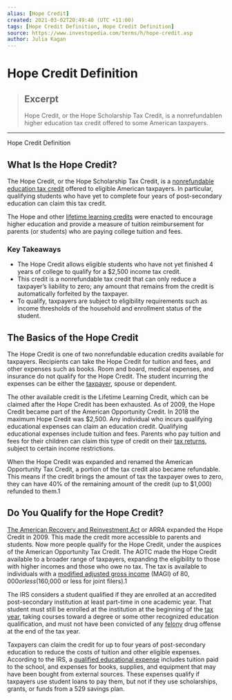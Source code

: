 ```yaml
---
alias: [Hope Credit]
created: 2021-03-02T20:49:40 (UTC +11:00)
tags: [Hope Credit Definition, Hope Credit Definition]
source: https://www.investopedia.com/terms/h/hope-credit.asp
author: Julia Kagan
---
```


# Hope Credit Definition

> ## Excerpt
> Hope Credit, or the Hope Scholarship Tax Credit, is a nonrefundablen higher education tax credit offered to some American taxpayers.

---

Hope Credit Definition
## What Is the Hope Credit?

The Hope Credit, or the Hope Scholarship Tax Credit, is a [nonrefundable education tax credit](https://www.investopedia.com/terms/n/nonrefundabletaxcredit.asp) offered to eligible American taxpayers. In particular, qualifying students who have yet to complete four years of post-secondary education can claim this tax credit. 

The Hope and other [lifetime learning credits](https://www.investopedia.com/terms/l/lifelearningcredit.asp) were enacted to encourage higher education and provide a measure of tuition reimbursement for parents (or students) who are paying college tuition and fees.

### Key Takeaways

-   The Hope Credit allows eligible students who have not yet finished 4 years of college to qualify for a $2,500 income tax credit.
-   This credit is a nonrefundable tax credit that can only reduce a taxpayer’s liability to zero; any amount that remains from the credit is automatically forfeited by the taxpayer.
-   To qualify, taxpayers are subject to eligibility requirements such as income thresholds of the household and enrollment status of the student.

## The Basics of the Hope Credit

The Hope Credit is one of two nonrefundable education credits available for taxpayers. Recipients can take the Hope Credit for tuition and fees, and other expenses such as books. Room and board, medical expenses, and insurance do not qualify for the Hope Credit. The student incurring the expenses can be either the [taxpayer](https://www.investopedia.com/terms/t/taxpayer.asp), spouse or dependent.

The other available credit is the Lifetime Learning Credit, which can be claimed after the Hope Credit has been exhausted. As of 2009, the Hope Credit became part of the American Opportunity Credit. In 2018 the maximum Hope Credit was $2,500. Any individual who incurs qualifying educational expenses can claim an education credit. Qualifying educational expenses include tuition and fees. Parents who pay tuition and fees for their children can claim this type of credit on their [tax returns](https://www.investopedia.com/terms/t/taxreturn.asp), subject to certain income restrictions.

When the Hope Credit was expanded and renamed the American Opportunity Tax Credit, a portion of the tax credit also became refundable. This means if the credit brings the amount of tax the taxpayer owes to zero, they can have 40% of the remaining amount of the credit (up to $1,000) refunded to them.1

## Do You Qualify for the Hope Credit?

[The American Recovery and Reinvestment Act](https://www.investopedia.com/terms/a/american-recovery-and-reinvestment-act.asp) or ARRA expanded the Hope Credit in 2009. This made the credit more accessible to parents and students. Now more people qualify for the Hope Credit, under the auspices of the American Opportunity Tax Credit. The AOTC made the Hope Credit available to a broader range of taxpayers, expanding the eligibility to those with higher incomes and those who owe no tax. The tax is available to individuals with a [modified adjusted gross income](https://www.investopedia.com/terms/m/magi.asp) (MAGI) of $80,000 or less ($160,000 or less for joint filers).1

The IRS considers a student qualified if they are enrolled at an accredited post-secondary institution at least part-time in one academic year. That student must still be enrolled at the institution at the beginning of the [tax year](https://www.investopedia.com/terms/t/taxyear.asp), taking courses toward a degree or some other recognized education qualification, and must not have been convicted of any [felony](https://www.investopedia.com/terms/f/felony.asp) drug offense at the end of the tax year.

Taxpayers can claim the credit for up to four years of post-secondary education to reduce the costs of tuition and other eligible expenses. According to the IRS, a [qualified educational expense](https://www.investopedia.com/terms/q/qhee.asp) includes tuition paid to the school, and expenses for books, supplies, and equipment that may have been bought from external sources. These expenses qualify if taxpayers use student loans to pay them, but not if they use scholarships, grants, or funds from a 529 savings plan.
